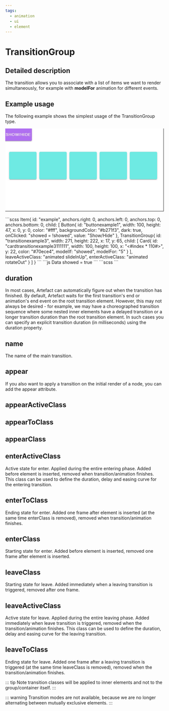 ```yaml
---
tags:
  - animation
  - ui
  - element
---
```

# TransitionGroup

## Detailed description
The transition allows you to associate with a list of items we want to render simultaneously, for example with <b>modelFor</b> animation for different events.

## Example usage
The following example shows the simplest usage of the TransitionGroup type.

![alt text](./TransitionGroup.gif)

<code-group>
<code-block title=".at" active>
```scss
Item{ 
  id: "example",
  anchors.right: 0,
  anchors.left: 0,
  anchors.top: 0,
  anchors.bottom: 0,
  child: [
    Button{
      id: "buttonexample1",
      width: 100,
      height: 47,
      x: 0,
      y: 0,
      color: "#fff",
      backgroundColor: "#b271f3",
      dark: true,
      onClicked: "showed = !showed",
      value: "Show/Hide"
    },
    TransitionGroup{
      id: "transitionexample3",
      width: 271,
      height: 222,
      x: 17,
      y: 65,
      child: [
        Card{
          id: "cardtransitionexample3111111",
          width: 100,
          height: 100,
          x: "<#index * 110#>",
          y: 22,
          color: "#70ece4",
          modelIf: "showed",
          modelFor: "5"
        }
      ],
      leaveActiveClass: "animated slideInUp",
      enterActiveClass: "animated rotateOut"
    }
  ]
}
```
</code-block>

<code-block title=".atObj">
```js
Data showed = true
```
</code-block>

<code-block title=".atStyle">
```scss
```
</code-block>
</code-group>

## duration <Badge text="int" type="tip" vertical="middle"/>
In most cases, Artefact can automatically figure out when the transition has finished. By default, Artefact waits for the first transition's end or animation's end event on the root transition element. However, this may not always be desired - for example, we may have a choreographed transition sequence where some nested inner elements have a delayed transition or a longer transition duration than the root transition element.
In such cases you can specify an explicit transition duration (in milliseconds) using the duration property.

## name <Badge text="String" type="tip" vertical="middle"/>
The name of the main transition.

## appear <Badge text="bool" type="tip" vertical="middle"/>
If you also want to apply a transition on the initial render of a node, you can add the appear attribute.

## appearActiveClass <Badge text="string" type="tip" vertical="middle"/>


## appearToClass <Badge text="String" type="tip" vertical="middle"/>


## appearClass <Badge text="String" type="tip" vertical="middle"/>


## enterActiveClass <Badge text="String" type="tip" vertical="middle"/>
Active state for enter. Applied during the entire entering phase. Added before element is inserted, removed when transition/animation finishes. This class can be used to define the duration, delay and easing curve for the entering transition.

## enterToClass <Badge text="String" type="tip" vertical="middle"/>
Ending state for enter. Added one frame after element is inserted (at the same time enterClass is removed), removed when transition/animation finishes.

## enterClass <Badge text="String" type="tip" vertical="middle"/>
Starting state for enter. Added before element is inserted, removed one frame after element is inserted.

## leaveClass <Badge text="String" type="tip" vertical="middle"/>
Starting state for leave. Added immediately when a leaving transition is triggered, removed after one frame.

## leaveActiveClass <Badge text="String" type="tip" vertical="middle"/>
Active state for leave. Applied during the entire leaving phase. Added immediately when leave transition is triggered, removed when the transition/animation finishes. This class can be used to define the duration, delay and easing curve for the leaving transition.

## leaveToClass <Badge text="String" type="tip" vertical="middle"/>
Ending state for leave. Added one frame after a leaving transition is triggered (at the same time leaveClass is removed), removed when the transition/animation finishes.

::: tip Note
transition classes will be applied to inner elements and not to the group/container itself.
:::

::: warning
Transition modes are not available, because we are no longer alternating between mutually exclusive elements.
:::
